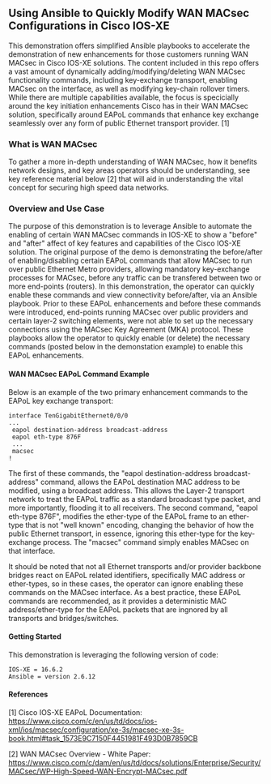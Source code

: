 ## Using Ansible to Quickly Modify WAN MACsec Configurations in Cisco IOS-XE 

This demonstration offers simplified Ansible playbooks to accelerate the demonstration of new enhancements for those customers running WAN MACsec in Cisco IOS-XE solutions.  The content included in this repo offers a vast amount of dynamically adding/modifying/deleting WAN MACsec functionality commands, including key-exchange transport, enabling MACsec on the interface, as well as modifying key-chain rollover timers.  While there are multiple capabilities available, the focus is specicially around the key initiation enhancements Cisco has in their WAN MACsec solution, specifically around EAPoL commands that enhance key exchange seamlessly over any form of public Ethernet transport provider. [1]

### What is WAN MACsec

To gather a more in-depth understanding of WAN MACsec, how it benefits network designs, and key areas operators should be understanding, see key reference material below [2] that will aid in understanding the vital concept for securing high speed data networks.


### Overview and Use Case

The purpose of this demonstration is to leverage Ansible to automate the enabling of certain WAN MACsec commands in IOS-XE to show a "before" and "after" affect of key features and capabilities of the Cisco IOS-XE solution.  The original purpose of the demo is demonstrating the before/after of enabling/disabling certain EAPoL commands that allow MACsec to run over public Ethernet Metro providers, allowing mandatory key-exchange processes for MACsec, before any traffic can be transfered between two or more end-points (routers).  In this demonstration, the operator can quickly enable these commands and view connectivity before/after, via an Ansible playbook.  Prior to these EAPoL enhancements and before these commands were introduced, end-points running MACsec over public providers and certain layer-2 switching elements, were not able to set up the necessary connections using the MACsec Key Agreement (MKA) protocol.  These playbooks allow the operator to quickly enable (or delete) the necessary commands (posted below in the demonstation example) to enable this EAPoL enhancements.  

#### WAN MACsec EAPoL Command Example

Below is an example of the two primary enhancement commands to the EAPoL key exchange transport:

```
interface TenGigabitEthernet0/0/0
...
 eapol destination-address broadcast-address
 eapol eth-type 876F
 ...
 macsec
!
```
The first of these commands, the "eapol destination-address broadcast-address" command, allows the EAPoL destination MAC address to be modified, using a broadcast address.  This allows the Layer-2 transport network to treat the EAPoL traffic as a standard broadcast type packet, and more importantly, flooding it to all receivers. The second command, "eapol eth-type 876F", modifies the ether-type of the EAPoL frame to an ether-type that is not "well known" encoding, changing the behavior of how the public Ethernet transport, in essence, ignoring this ether-type for the key-exchange process. The "macsec" command simply enables MACsec on that interface.

It should be noted that not all Ethernet transports and/or provider backbone bridges react on EAPoL related identifiers, specifically MAC address or ether-types, so in these cases, the operator can ignore enabling these commands on the MACsec interface.  As a best practice, these EAPoL commands are recommended, as it provides a deterministic MAC address/ether-type for the EAPoL packets that are ingnored by all transports and bridges/switches.


#### Getting Started

This demonstration is leveraging the following version of code:

```
IOS-XE = 16.6.2
Ansible = version 2.6.12
```

#### References

[1] Cisco IOS-XE EAPoL Documentation: https://www.cisco.com/c/en/us/td/docs/ios-xml/ios/macsec/configuration/xe-3s/macsec-xe-3s-book.html#task_1573E9C7150F4451981F493D0B7859CB

[2] WAN MACsec Overview - White Paper:  https://www.cisco.com/c/dam/en/us/td/docs/solutions/Enterprise/Security/MACsec/WP-High-Speed-WAN-Encrypt-MACsec.pdf 




